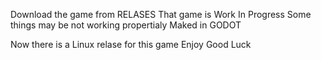 Download the game from RELASES
That game is Work In Progress 
Some things may be not working propertialy 
Maked in GODOT

Now there is a Linux relase for this game 
Enjoy 
Good Luck 
